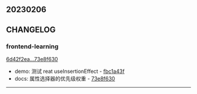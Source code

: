 ## 20230206

## CHANGELOG

### frontend-learning

[6d42f2ea...73e8f630](https://github.com/zhbhun/frontend-learning/compare/6d42f2ea...73e8f630)

* demo: 测试 reat useInsertionEffect - [fbc1a43f](https://github.com/zhbhun/frontend-learning/commit/fbc1a43f9f893e9d3c9f85a7cc1714cecdd97e12)
* docs: 属性选择器的优先级权重 - [73e8f630](https://github.com/zhbhun/frontend-learning/commit/73e8f630129b46597f292b415ab704d3b3312a2b)

---

